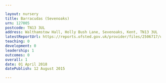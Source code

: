 ```yaml
---

layout: nursery
title: Barracudas (Sevenoaks)
urn: 127005
postcode: TN13 3UL
address: Walthamstow Hall, Holly Bush Lane, Sevenoaks, Kent, TN13 3UL
latestReportUrl: https://reports.ofsted.gov.uk/provider/files/2506717/urn/127005.pdf
teaching: 0
development: 0
leadership: 1
outcomes: 0
overall: 1
date: 01 April 2018 
datePublish: 12 August 2015

---
```

